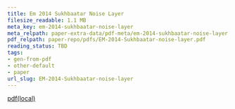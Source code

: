 ```yaml
---
title: Em 2014 Sukhbaatar Noise Layer
filesize_readable: 1.1 MB
meta_key: em-2014-sukhbaatar-noise-layer
meta_relpath: paper-extra-data/pdf-meta/em-2014-sukhbaatar-noise-layer.yaml
pdf_relpath: paper-repo/pdfs/EM-2014-Sukhbaatar-noise-layer.pdf
reading_status: TBD
tags:
- gen-from-pdf
- other-default
- paper
url_slug: EM-2014-Sukhbaatar-noise-layer
---
```


[pdf(local)](../../paper-repo/pdfs/EM-2014-Sukhbaatar-noise-layer.pdf)
